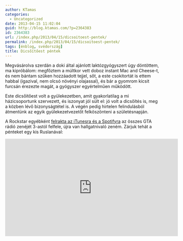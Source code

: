 ```yaml
---
author: KTamas
categories:
  - Uncategorized
date: 2013-04-15 11:02:04
guid: http://blog.ktamas.com/?p=2364383
id: 2364383
url: /index.php/2013/04/15/dicsoitoest-pentek/
permalink: /index.php/2013/04/15/dicsoitoest-pentek/
tags: [énblog, svédország]
title: Dicsőítőest péntek
---
```


Megvásárolva szerdán a doki által ajánlott laktózgyógyszert úgy döntöttem, ma kipróbálom: megfőztem a múltkor vett doboz instant Mac and Cheese-t, és nem bántam szűken hozzáadott tejjel, sőt, a este csokitortát is ettem habbal (igazival, nem olcsó növényi olajassal), és bár a gyomrom kicsit furcsán érezezte magát, a gyógyszer egyértelműen működött. 

Este dicsőítőest volt a gyülekezetben, amit gyakorlatilag a mi házicsoportunk szervezett, és iszonyat jól sült el: jó volt a dicsőítés is, meg a közben lévő bizonyságtétel is. A végén pedig hirtelen felindulásból átmentünk az egyik gyülekezetvezetőt felköszönteni a születésnapján.

A Rockstar egyébként [felrakta az iTunesra és a Spotifyra](http://www.rockstargames.com/newswire/article/49411/official-grand-theft-auto-radio-playlists-on-spotify-and-itunes.html) az összes GTA rádió zenéjét 3-astól felfele, újra van hallgatnivaló zeném. Zárjuk tehát a pénteket egy kis Ruslanával:

<iframe width="560" height="315" src="https://www.youtube.com/embed/10XR67NQcAc" frameborder="0" allow="accelerometer; autoplay; encrypted-media; gyroscope; picture-in-picture" allowfullscreen></iframe>
